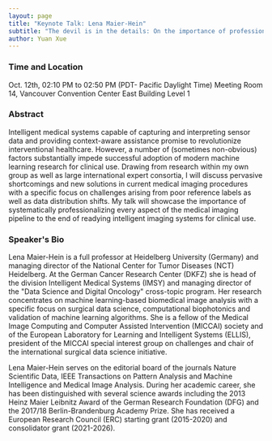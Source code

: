```yaml
---
layout: page
title: "Keynote Talk: Lena Maier-Hein"
subtitle: "The devil is in the details: On the importance of professionalizing the whole image analysis pipeline"
author: Yuan Xue
---
```


### Time and Location

Oct. 12th, 02:10 PM to 02:50 PM (PDT- Pacific Daylight Time)
Meeting Room 14, Vancouver Convention Center East Building Level 1

### Abstract

Intelligent medical systems capable of capturing and interpreting sensor data and providing context-aware assistance promise to revolutionize interventional healthcare. However, a number of (sometimes non-obvious) factors substantially impede successful adoption of modern machine learning research for clinical use. Drawing from research within my own group as well as large international expert consortia, I will discuss pervasive shortcomings and new solutions in current medical imaging procedures with a specific focus on challenges arising from poor reference labels as well as data distribution shifts. My talk will showcase the importance of systematically professionalizing every aspect of the medical imaging pipeline to the end of readying intelligent imaging systems for clinical use.

### Speaker's Bio

Lena Maier-Hein is a full professor at Heidelberg University (Germany) and managing director of the National Center for Tumor Diseases (NCT) Heidelberg. At the German Cancer Research Center (DKFZ) she is head of the division Intelligent Medical Systems (IMSY) and managing director of the "Data Science and Digital Oncology" cross-topic program. Her research concentrates on machine learning-based biomedical image analysis with a specific focus on surgical data science, computational biophotonics and validation of machine learning algorithms. She is a fellow of the Medical Image Computing and Computer Assisted Intervention (MICCAI) society and of the European Laboratory for Learning and Intelligent Systems (ELLIS), president of the MICCAI special interest group on challenges and chair of the international surgical data science initiative.

Lena Maier-Hein serves on the editorial board of the journals Nature Scientific Data, IEEE Transactions on Pattern Analysis and Machine Intelligence and Medical Image Analysis. During her academic career, she has been distinguished with several science awards including the 2013 Heinz Maier Leibnitz Award of the German Research Foundation (DFG) and the 2017/18 Berlin-Brandenburg Academy Prize. She has received a European Research Council (ERC) starting grant (2015-2020) and consolidator grant (2021-2026).
